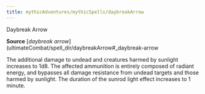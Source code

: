 ```yaml
---
title: mythicAdventures/mythicSpells/daybreakArrow
---
```

Daybreak Arrow

**Source** [_daybreak arrow_](ultimateCombat/spell_dir/daybreakArrow#_daybreak-arrow

The additional damage to undead and creatures harmed by sunlight increases to 1d8. The affected ammunition is entirely composed of radiant energy, and bypasses all damage resistance from undead targets and those harmed by sunlight. The duration of the sunrod light effect increases to 1 minute.

